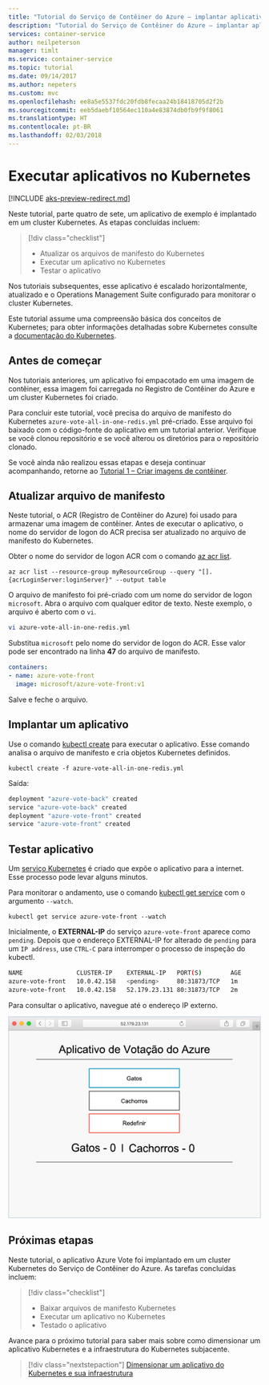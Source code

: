```yaml
---
title: "Tutorial do Serviço de Contêiner do Azure – implantar aplicativo"
description: "Tutorial do Serviço de Contêiner do Azure – implantar aplicativo"
services: container-service
author: neilpeterson
manager: timlt
ms.service: container-service
ms.topic: tutorial
ms.date: 09/14/2017
ms.author: nepeters
ms.custom: mvc
ms.openlocfilehash: ee8a5e5537fdc20fdb8fecaa24b18418705d2f2b
ms.sourcegitcommit: eeb5daebf10564ec110a4e83874db0fb9f9f8061
ms.translationtype: HT
ms.contentlocale: pt-BR
ms.lasthandoff: 02/03/2018
---
```

# <a name="run-applications-in-kubernetes"></a>Executar aplicativos no Kubernetes

[!INCLUDE [aks-preview-redirect.md](../../../includes/aks-preview-redirect.md)]

Neste tutorial, parte quatro de sete, um aplicativo de exemplo é implantado em um cluster Kubernetes. As etapas concluídas incluem:

> [!div class="checklist"]
> * Atualizar os arquivos de manifesto do Kubernetes
> * Executar um aplicativo no Kubernetes
> * Testar o aplicativo

Nos tutoriais subsequentes, esse aplicativo é escalado horizontalmente, atualizado e o Operations Management Suite configurado para monitorar o cluster Kubernetes.

Este tutorial assume uma compreensão básica dos conceitos de Kubernetes; para obter informações detalhadas sobre Kubernetes consulte a [documentação do Kubernetes](https://kubernetes.io/docs/home/).

## <a name="before-you-begin"></a>Antes de começar

Nos tutoriais anteriores, um aplicativo foi empacotado em uma imagem de contêiner, essa imagem foi carregada no Registro de Contêiner do Azure e um cluster Kubernetes foi criado. 

Para concluir este tutorial, você precisa do arquivo de manifesto do Kubernetes `azure-vote-all-in-one-redis.yml` pré-criado. Esse arquivo foi baixado com o código-fonte do aplicativo em um tutorial anterior. Verifique se você clonou repositório e se você alterou os diretórios para o repositório clonado.

Se você ainda não realizou essas etapas e deseja continuar acompanhando, retorne ao [Tutorial 1 – Criar imagens de contêiner](./container-service-tutorial-kubernetes-prepare-app.md). 

## <a name="update-manifest-file"></a>Atualizar arquivo de manifesto

Neste tutorial, o ACR (Registro de Contêiner do Azure) foi usado para armazenar uma imagem de contêiner. Antes de executar o aplicativo, o nome do servidor de logon do ACR precisa ser atualizado no arquivo de manifesto do Kubernetes.

Obter o nome do servidor de logon ACR com o comando [az acr list](/cli/azure/acr#az_acr_list).

```azurecli-interactive
az acr list --resource-group myResourceGroup --query "[].{acrLoginServer:loginServer}" --output table
```

O arquivo de manifesto foi pré-criado com um nome do servidor de logon `microsoft`. Abra o arquivo com qualquer editor de texto. Neste exemplo, o arquivo é aberto com o `vi`.

```bash
vi azure-vote-all-in-one-redis.yml
```

Substitua `microsoft` pelo nome do servidor de logon do ACR. Esse valor pode ser encontrado na linha **47** do arquivo de manifesto.

```yaml
containers:
- name: azure-vote-front
  image: microsoft/azure-vote-front:v1
```

Salve e feche o arquivo.

## <a name="deploy-application"></a>Implantar um aplicativo

Use o comando [kubectl create](https://kubernetes.io/docs/user-guide/kubectl/v1.6/#create) para executar o aplicativo. Esse comando analisa o arquivo de manifesto e cria objetos Kubernetes definidos.

```azurecli-interactive
kubectl create -f azure-vote-all-in-one-redis.yml
```

Saída:

```bash
deployment "azure-vote-back" created
service "azure-vote-back" created
deployment "azure-vote-front" created
service "azure-vote-front" created
```

## <a name="test-application"></a>Testar aplicativo

Um [serviço Kubernetes](https://kubernetes.io/docs/concepts/services-networking/service/) é criado que expõe o aplicativo para a internet. Esse processo pode levar alguns minutos. 

Para monitorar o andamento, use o comando [kubectl get service](https://review.docs.microsoft.com/azure/container-service/container-service-kubernetes-walkthrough?branch=pr-en-us-17681) com o argumento `--watch`.

```azurecli-interactive
kubectl get service azure-vote-front --watch
```

Inicialmente, o **EXTERNAL-IP** do serviço `azure-vote-front` aparece como `pending`. Depois que o endereço EXTERNAL-IP for alterado de `pending` para um `IP address`, use `CTRL-C` para interromper o processo de inspeção do kubectl.

```bash
NAME               CLUSTER-IP    EXTERNAL-IP   PORT(S)        AGE
azure-vote-front   10.0.42.158   <pending>     80:31873/TCP   1m
azure-vote-front   10.0.42.158   52.179.23.131 80:31873/TCP   2m
```

Para consultar o aplicativo, navegue até o endereço IP externo.

![Imagem do cluster Kubernetes no Azure](media/container-service-kubernetes-tutorials/azure-vote.png)

## <a name="next-steps"></a>Próximas etapas

Neste tutorial, o aplicativo Azure Vote foi implantado em um cluster Kubernetes do Serviço de Contêiner do Azure. As tarefas concluídas incluem:  

> [!div class="checklist"]
> * Baixar arquivos de manifesto Kubernetes
> * Executar um aplicativo no Kubernetes
> * Testado o aplicativo

Avance para o próximo tutorial para saber mais sobre como dimensionar um aplicativo Kubernetes e a infraestrutura do Kubernetes subjacente. 

> [!div class="nextstepaction"]
> [Dimensionar um aplicativo do Kubernetes e sua infraestrutura](./container-service-tutorial-kubernetes-scale.md)
